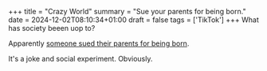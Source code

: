 +++
title = "Crazy World"
summary = "Sue your parents for being born."
date = 2024-12-02T08:10:34+01:00
draft = false
tags = ['TikTok']
+++
What has society beeen uop to?

Apparently [someone sued their parents for being born](https://www.snopes.com/fact-check/person-sues-for-being-born/).

It's a joke and social experiment. Obviously.
